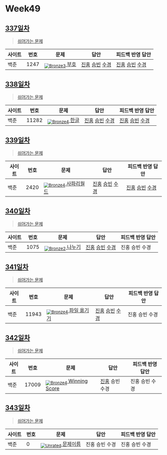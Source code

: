 <!-- tier 리스트 S -->
[Unrated]: https://user-images.githubusercontent.com/33937365/126247607-85783912-c11a-4d50-ac36-8cc7dcb75cd2.png
[NotRated]: https://user-images.githubusercontent.com/33937365/135189055-c3508249-b361-4948-8c36-a74b690cd346.png
[Bronze5]: https://user-images.githubusercontent.com/33937365/126247611-e362d727-17a4-4737-a232-5827e185ab7c.png
[Bronze4]: https://user-images.githubusercontent.com/33937365/126247612-89cbc675-e1d4-43a2-950b-1cb014dca697.png
[Bronze3]: https://user-images.githubusercontent.com/33937365/126247613-b8408610-7bc4-40f8-804f-a30a45ddbb68.png
[Bronze2]: https://user-images.githubusercontent.com/33937365/126247614-d85dc6ff-a520-4c00-82bd-eb593b156bd8.png
[Bronze1]: https://user-images.githubusercontent.com/33937365/126247616-04b2ab30-9891-4b7b-8cb4-38e99b97e834.png
<!-- tier 리스트 E -->

# Week49

## [337일차](Day337)

> [쉬어가는 문제](https://www.acmicpc.net/group/workbook/view/9797/39296)

| 사이트 | 번호 | 문제                 | 답안                | 피드백 반영 답안    |
| ------ | ---- | -------------------- | ------------------- | ------------------- |
| 백준   | 1247    | [<sub>![Bronze3]</sub> 부호](https://www.acmicpc.net/problem/1247) | [진홍](Day337/boj1247_kjh.py) [승빈](Day337/boj1247_wsb.java) [수경](Day337/boj1247_hsk.py) | [진홍](Day337/boj1247_kjh.py) [승빈](Day337/boj1247_wsb.java) [수경](Day337/boj1247_hsk.py) |

## [338일차](Day338)

> [쉬어가는 문제](https://www.acmicpc.net/group/workbook/view/9797/39325)

| 사이트 | 번호 | 문제                 | 답안                | 피드백 반영 답안    |
| ------ | ---- | -------------------- | ------------------- | ------------------- |
| 백준   | 11282 | [<sub>![Bronze4]</sub> 한글](https://www.acmicpc.net/problem/11282) | [진홍](Day338/boj11282_kjh.py) [승빈](Day338/boj11282_wsb.java) [수경](Day338/boj11282_hsk.js) | [진홍](Day338/boj11282_kjh.py) [승빈](Day338/boj11282_wsb.java) [수경](Day338/boj11282_hsk.js) |

## [339일차](Day339)

> [쉬어가는 문제](https://www.acmicpc.net/group/workbook/view/9797/39362)

| 사이트 | 번호 | 문제                 | 답안                | 피드백 반영 답안    |
| ------ | ---- | -------------------- | ------------------- | ------------------- |
| 백준   | 2420 | [<sub>![Bronze4]</sub> 사파리월드](https://www.acmicpc.net/problem/2420) | [진홍](Day339/boj2420_kjh.py) [승빈](Day339/boj2420_wsb.java) [수경](Day339/boj2420_hsk.js) | [진홍](Day339/boj2420_kjh.py) [승빈](Day339/boj2420_wsb.java) [수경](Day339/boj2420_hsk.js)

## [340일차](Day340)

> [쉬어가는 문제](https://www.acmicpc.net/group/workbook/view/9797/39364)

| 사이트 | 번호 | 문제                 | 답안                | 피드백 반영 답안    |
| ------ | ---- | -------------------- | ------------------- | ------------------- |
| 백준   | 1075    | [<sub>![Bronze2]</sub> 나누기](https://www.acmicpc.net/problem/1075) | [진홍](Day340/boj1075_kjh.py) [승빈](Day340/boj1075_wsb.java) [수경](Day340/boj1075_hsk.js) | 진홍 승빈 수경 |

## [341일차](Day341)

> [쉬어가는 문제](https://www.acmicpc.net/group/workbook/view/9797/39398)

| 사이트 | 번호 | 문제                 | 답안                | 피드백 반영 답안    |
| ------ | ---- | -------------------- | ------------------- | ------------------- |
| 백준   | 11943 | [<sub>![Bronze4]</sub> 파일 옮기기](https://www.acmicpc.net/problem/11943) | [진홍](Day341/boj11943_kjh.py) [승빈](Day341/boj11943_wsb.java) [수경](Day341/boj11943_hsk.js) | 진홍 승빈 수경 |

## [342일차](Day342)

> [쉬어가는 문제](https://www.acmicpc.net/group/workbook/view/9797/39418)

| 사이트 | 번호 | 문제                 | 답안                | 피드백 반영 답안    |
| ------ | ---- | -------------------- | ------------------- | ------------------- |
| 백준   | 17009 | [<sub>![Bronze4]</sub> Winning Score](https://www.acmicpc.net/problem/17009) | [진홍](Day342/boj17009_kjh.py) 승빈 수경 | 진홍 승빈 수경 |

## [343일차](Day343)

> [쉬어가는 문제](문제집링크)

| 사이트 | 번호 | 문제                 | 답안                | 피드백 반영 답안    |
| ------ | ---- | -------------------- | ------------------- | ------------------- |
| 백준   | 0    | [<sub>![Unrated]</sub> 문제이름](문제링크) | 진홍 승빈 수경 | 진홍 승빈 수경 |
